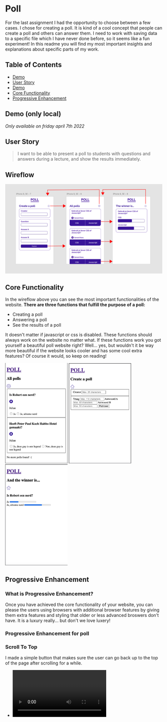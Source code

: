 # Poll

For the last assignment I had the opportunity to choose between a few cases. I chose for creating a poll. It is kind of a cool concept that people can create a poll and others can answer them. I need to work with saving data to a specific file which I have never done before, so it seems like a fun experiment! In this readme you will find my most important insights and explanations about specific parts of my work.

## Table of Contents
- [Demo](#demo-only-local)
- [User Story](#user-story)
- [Demo](#wireflow)
- [Core Functionality](#core-functionality)
- [Progressive Enhancement](#progressive-enhancement)

## Demo (only local)
*Only available on friday april 7th 2022*

## User Story
> I want to be able to present a poll to students with questions and answers during a lecture, and show the results immediately.

## Wireflow
![Poll-Wireflow](proces/wireflow.png)

## Core Functionality
In the wireflow above you can see the most important functionalities of the website. 
**There are three functions that fulfill the purpose of a poll:**
- Creating a poll
- Answering a poll
- See the results of a poll

It doesn't matter if javascript or css is disabled. These functions should always work on the website no matter what. If these functions work you got yourself a beautiful poll website right? Well... yes, but wouldn't it be way more beautiful if the website looks cooler and has some cool extra features? Of course it would, so keep on reading!

<p float="center">
  <img src="/proces/core-home.png" width="200" />
  <img src="/proces/core-admin.png" width="200" /> 
  <img src="/proces/core-results.png" width="200" />
</p>

## Progressive Enhancement

### What is Progressive Enhancement?
Once you have achieved the core functionality of your website, you can please the users using browsers with additional browser features by giving them extra features and styling that older or less advanced broswers don't have. It is a luxury really... but don't we love luxery!

### Progressive Enhancement for poll

### Scroll To Top
I made a simple button that makes sure the user can go back up to the top of the page after scrolling for a while.
 
- ![ScrollToTop](proces/scrolltop.mov)







